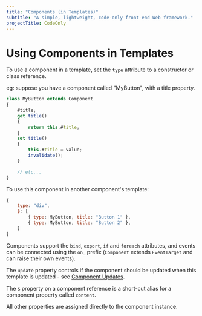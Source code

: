 ```yaml
---
title: "Components (in Templates)"
subtitle: "A simple, lightweight, code-only front-end Web framework."
projectTitle: CodeOnly
---
```

# Using Components in Templates

To use a component in a template, set the `type` attribute to a constructor
or class reference.

eg: suppose you have a component called "MyButton", with a title property.

```js
class MyButton extends Component
{
    #title;
    get title()
    {
        return this.#title;
    }
    set title()
    {
        this.#title = value;
        invalidate();
    }

    // etc...
}
```

To use this component in another component's template:

```js
{
    type: "div",
    $: [
        { type: MyButton, title: "Button 1" },
        { type: MyButton, title: "Button 2" },
    ]
}
```

Components support the `bind`, `export`, `if` and `foreach` attributes, 
and events can be connected using the `on_` prefix (`Component` extends 
`EventTarget` and can raise their own events).  

The `update` property controls if the component should be updated when
this template is updated - see [Component Updates](componentUpdates).

The `$` property on a component reference is a short-cut alias for a 
component property called `content`.

All other properties are assigned directly to the component instance.


